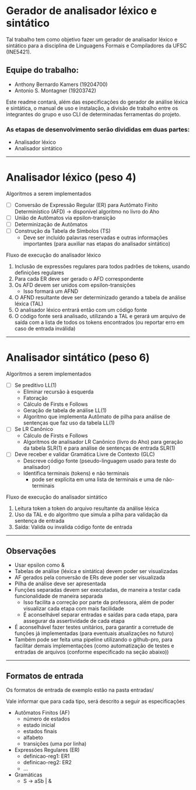 # Gerador de analisador léxico e sintático

Tal trabalho tem como objetivo fazer um gerador de analisador léxico e sintático para a disciplina de Linguagens Formais e Compiladores da UFSC (INE5421).

## Equipe do trabalho:
- Anthony Bernardo Kamers (19204700)
- Antonio S. Montagner    (19203742)

Este readme contará, além das especificações do gerador de análise léxica e sintática, o manual de uso e instalação, a divisão de trabalho entre os integrantes do grupo e uso CLI de determinadas ferramentas do projeto.

### As etapas de desenvolvimento serão divididas em duas partes:
- Analisador léxico
- Analisador sintático

______

# Analisador léxico (peso 4)
Algoritmos a serem implementados

- [ ] Conversão de Expressão Regular (ER) para Autômato Finito Determinístico (AFD) -> disponível algoritmo no livro do Aho
- [ ] União de Autômatos via epsilon-transição
- [ ] Determinização de Autômatos
- [ ] Construção da Tabela de Símbolos (TS)
  - Deve ser incluído palavras reservadas e outras informações importantes (para auxiliar nas etapas do analisador sintático)

Fluxo de execução do analisador léxico
1. Inclusão de expressões regulares para todos padrões de tokens, usando definições regulares
2. Para cada ER deve ser gerado o AFD correspondente
3. Os AFD devem ser unidos com epsilon-transições
    - Isso formará um AFND
4. O AFND resultante deve ser determinizado gerando a tabela de análise léxica (TAL)
5. O analisador léxico entrará então com um código fonte
6. O código fonte será analisado, utilizando a TAL e gerará um arquivo de saída com a lista de todos os tokens encontrados (ou reportar erro em caso de entrada inválida)

______

# Analisador sintático (peso 6)
Algoritmos a serem implementados

- [ ] Se preditivo LL(1)
  - Eliminar recursão à esquerda
  - Fatoração
  - Cálculo de Firsts e Follows
  - Geração de tabela de análise LL(1)
  - Algoritmo que implementa Autômato de pilha para análise de sentenças que faz uso da tabela LL(1)
- [ ] Se LR Canônico
  - Cálculo de Firsts e Follows
  - Algoritmos de analisador LR Canônico (livro do Aho) para geração da tabela SLR(1) e para análise de sentenças de entrada SLR(1)
- [ ] Deve receber e validar Gramática Livre de Contexto (GLC)
  - Descreve código fonte (pseudo-linguagem usado para teste do analisador)
  - Identifica terminais (tokens) e não terminais
    - pode ser explícita em uma lista de terminais e uma de não-terminais

Fluxo de execução do analisador sintático
1. Leitura token a token do arquivo resultante da análise léxica
2. Uso da TAL e do algoritmo que simula a pilha para validação da sentença de entrada
3. Saída: Valida ou invalida código fonte de entrada

______

## Observações
- Usar epsilon como &
- Tabelas de análise (léxica e sintática) devem poder ser visualizadas
- AF gerados pela conversão de ERs deve poder ser visualizada
- Pilha de análise deve ser apresentada
- Funções separadas devem ser executadas, de maneira a testar cada funcionalidade de maneira separada
  - Isso facilita a correção por parte da professora, além de poder visualizar cada etapa com mais facilidade
  - É aconselhável separar entradas e saídas para cada etapa, para assegurar da assertividade de cada etapa
- É aconselhável fazer testes unitários, para garantir a corretude de funções já implementadas (para eventuais atualizações no futuro)
- Também pode ser feita uma pipeline utilizando o github-pro, para facilitar demais implementações (como automatização de testes e entradas de arquivos (conforme especificado na seção abaixo))
______

## Formatos de entrada

Os formatos de entrada de exemplo estão na pasta entradas/

Vale informar que para cada tipo, será descrito a seguir as especificações

- Autômatos Finitos (AF)
  - número de estados
  - estado inicial
  - estados finais
  - alfabeto
  - transições (uma por linha)
- Expressões Regulares (ER)
  - definicao-reg1: ER1
  - definicao-reg2: ER2
  - ...
- Gramáticas
  - S -> aSb | &
